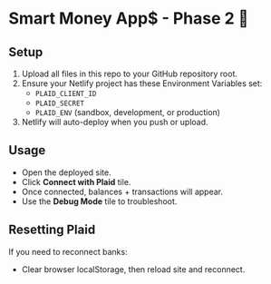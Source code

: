 # Smart Money App$ - Phase 2 🚀

## Setup
1. Upload all files in this repo to your GitHub repository root.
2. Ensure your Netlify project has these Environment Variables set:
   - `PLAID_CLIENT_ID`
   - `PLAID_SECRET`
   - `PLAID_ENV` (sandbox, development, or production)
3. Netlify will auto-deploy when you push or upload.

## Usage
- Open the deployed site.
- Click **Connect with Plaid** tile.
- Once connected, balances + transactions will appear.
- Use the **Debug Mode** tile to troubleshoot.

## Resetting Plaid
If you need to reconnect banks:
- Clear browser localStorage, then reload site and reconnect.

